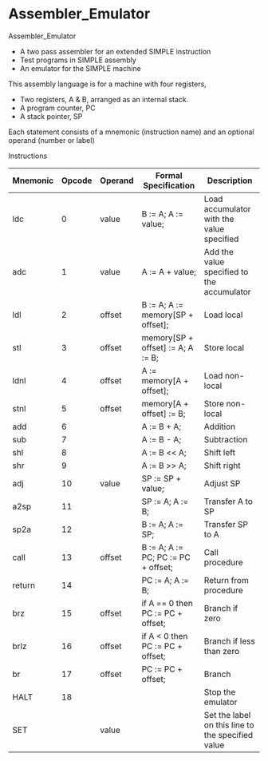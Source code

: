 # Assembler_Emulator
Assembler_Emulator
- A two pass assembler for an extended SIMPLE instruction
- Test programs in SIMPLE assembly
- An emulator for the SIMPLE machine

This assembly language is for a machine with four registers,
- Two registers, A & B, arranged as an internal stack.
- A program counter, PC
- A stack pointer, SP

Each statement consists of a mnemonic (instruction name) and an optional operand (number or
label)

Instructions 

| Mnemonic | Opcode | Operand | Formal Specification | Description |
|----------|--------|---------|----------------------|-------------|
| ldc      | 0      | value   | B := A; A := value; | Load accumulator with the value specified |
| adc      | 1      | value   | A := A + value;     | Add the value specified to the accumulator |
| ldl      | 2      | offset  | B := A; A := memory[SP + offset]; | Load local |
| stl      | 3      | offset  | memory[SP + offset] := A; A := B; | Store local |
| ldnl     | 4      | offset  | A := memory[A + offset]; | Load non-local |
| stnl     | 5      | offset  | memory[A + offset] := B; | Store non-local |
| add      | 6      |         | A := B + A;          | Addition |
| sub      | 7      |         | A := B - A;          | Subtraction |
| shl      | 8      |         | A := B << A;         | Shift left |
| shr      | 9      |         | A := B >> A;         | Shift right |
| adj      | 10     | value   | SP := SP + value;    | Adjust SP |
| a2sp     | 11     |         | SP := A; A := B;     | Transfer A to SP |
| sp2a     | 12     |         | B := A; A := SP;     | Transfer SP to A |
| call     | 13     | offset  | B := A; A := PC; PC := PC + offset; | Call procedure |
| return   | 14     |         | PC := A; A := B;     | Return from procedure |
| brz      | 15     | offset  | if A == 0 then PC := PC + offset; | Branch if zero |
| brlz     | 16     | offset  | if A < 0 then PC := PC + offset;  | Branch if less than zero |
| br       | 17     | offset  | PC := PC + offset;   | Branch |
| HALT     | 18     |         |                      | Stop the emulator |
| SET      |        | value   |                      | Set the label on this line to the specified value |
